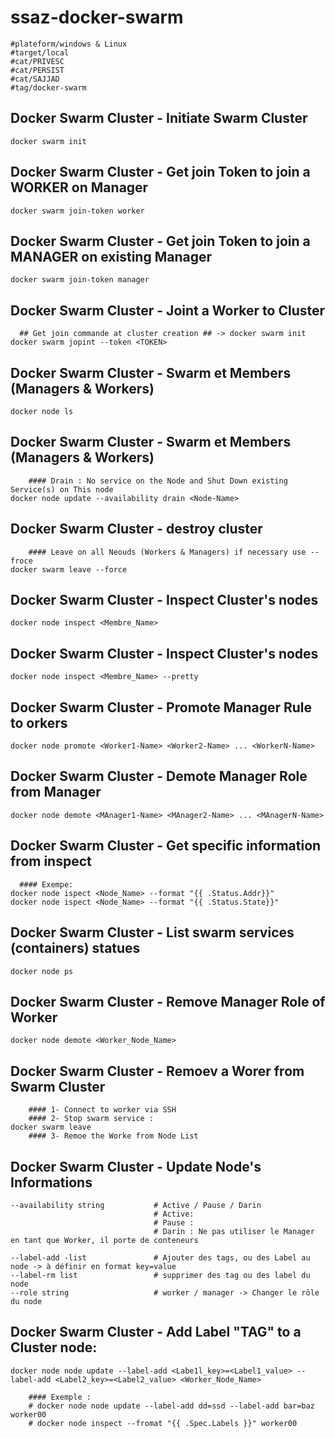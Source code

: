 # ssaz-docker-swarm
```
#plateform/windows & Linux
#target/local
#cat/PRIVESC
#cat/PERSIST
#cat/SAJJAD
#tag/docker-swarm
```

## Docker Swarm Cluster - Initiate Swarm Cluster 
```
docker swarm init
```


## Docker Swarm Cluster - Get join Token to join a WORKER on Manager
```
docker swarm join-token worker
```


## Docker Swarm Cluster - Get join Token to join a MANAGER on existing Manager
```
docker swarm join-token manager
```


## Docker Swarm Cluster - Joint a Worker to Cluster
```
  ## Get join commande at cluster creation ## -> docker swarm init
docker swarm jopint --token <TOKEN>
```


## Docker Swarm Cluster - Swarm et Members (Managers & Workers)
```
docker node ls
```


## Docker Swarm Cluster - Swarm et Members (Managers & Workers)
```
    #### Drain : No service on the Node and Shut Down existing Service(s) on This node
docker node update --availability drain <Node-Name>
```


## Docker Swarm Cluster - destroy cluster
```
    #### Leave on all Neouds (Workers & Managers) if necessary use --froce
docker swarm leave --force 
```


## Docker Swarm Cluster - Inspect Cluster's nodes
```
docker node inspect <Membre_Name>
```


## Docker Swarm Cluster - Inspect Cluster's nodes
```
docker node inspect <Membre_Name> --pretty
```


## Docker Swarm Cluster - Promote Manager Rule to orkers
```
docker node promote <Worker1-Name> <Worker2-Name> ... <WorkerN-Name>
```


## Docker Swarm Cluster - Demote Manager Role from Manager
```
docker node demote <MAnager1-Name> <MAnager2-Name> ... <MAnagerN-Name>
```


## Docker Swarm Cluster - Get specific information from inspect
```
  #### Exempe:
docker node ispect <Node_Name> --format "{{ .Status.Addr}}"
docker node ispect <Node_Name> --format "{{ .Status.State}}"
```


## Docker Swarm Cluster - List swarm services (containers) statues
```
docker node ps
```


## Docker Swarm Cluster - Remove Manager Role of Worker
```
docker node demote <Worker_Node_Name>
```


## Docker Swarm Cluster - Remoev a Worer from Swarm Cluster 
```
    #### 1- Connect to worker via SSH
    #### 2- Stop swarm service :
docker swarm leave
    #### 3- Remoe the Worke from Node List
```


## Docker Swarm Cluster - Update Node's Informations
```
--availability string           # Active / Pause / Darin 
                                # Active: 
                                # Pause : 
                                # Darin : Ne pas utiliser le Manager en tant que Worker, il porte de conteneurs 

--label-add -list               # Ajouter des tags, ou des Label au node -> à définir en format key=value
--label-rm list                 # supprimer des tag ou des label du node
--role string                   # worker / manager -> Changer le rôle du node

```


## Docker Swarm Cluster - Add Label "TAG" to a Cluster node:
```
docker node node update --label-add <Labe1l_key>=<Label1_value> --label-add <Label2_key>=<Label2_value> <Worker_Node_Name>

    #### Exemple : 
    # docker node node update --label-add dd=ssd --label-add bar=baz worker00
    # docker node inspect --fromat "{{ .Spec.Labels }}" worker00

```

